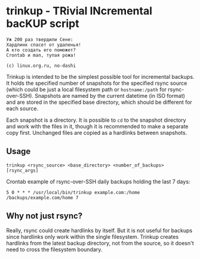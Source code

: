 trinkup - TRivial INcremental bacKUP script
===========================================

```
Уж 200 раз твердили Сене:
Хардлинк спасет от удаленья!
А кто создать его поможет?
Crontab и man, тупая рожа!

(c) linux.org.ru, no-dashi
```

Trinkup is intended to be the simplest possible tool for incremental backups.
It holds the specified number of snapshots for the specified rsync source
(which could be just a local filesystem path or `hostname:/path` for
rsync-over-SSH). Snapshots are named by the current datetime (in ISO format)
and are stored in the specified base directory, which should be different for
each source.

Each snapshot is a directory. It is possible to `cd` to the snapshot directory
and work with the files in it, though it is recommended to make a separate copy
first. Unchanged files are copied as a hardlinks between snapshots.

Usage
-----

```
trinkup <rsync_source> <base_directory> <number_of_backups> [rsync_args]
```

Crontab example of rsync-over-SSH daily backups holding the last 7 days:

```
5 0 * * * /usr/local/bin/trinkup example.com:/home /backups/example.com/home 7
```

Why not just rsync?
-------------------

Really, rsync could create hardlinks by itself. But it is not useful for
backups since hardlinks only work within the single filesystem. Trinkup creates
hardlinks from the latest backup directory, not from the source, so it doesn't
need to cross the filesystem boundary.
